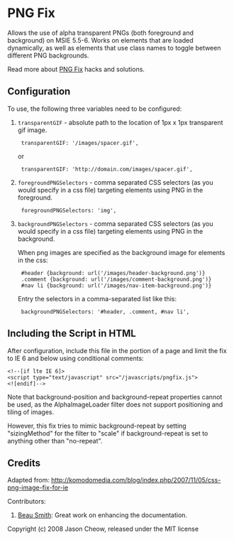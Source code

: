 # PNG Fix

Allows the use of alpha transparent PNGs (both foreground and background) on MSIE 5.5-6. Works on elements that are loaded dynamically, as well as elements that use class names to toggle between different PNG backgrounds.

Read more about [PNG Fix](http://www.pngfix.com/) hacks and solutions.

## Configuration

To use, the following three variables need to be configured:

1. `transparentGIF` - absolute path to the location of 1px x 1px transparent gif image.

        transparentGIF: '/images/spacer.gif',
    
    or
    
        transparentGIF: 'http://domain.com/images/spacer.gif',

2. `foregroundPNGSelectors` - comma separated CSS selectors (as you would specify in a css file) targeting elements using PNG in the foreground.

        foregroundPNGSelectors: 'img',

3. `backgroundPNGSelectors` - comma separated CSS selectors (as you would specify in a css file) targeting elements using PNG in the background.

    When png images are specified as the background image for elements in the css:
    
        #header {background: url('/images/header-background.png')}
        .comment {background: url('/images/comment-background.png')}
        #nav li {background: url('/images/nav-item-background.png')}
    
    Entry the selectors in a comma-separated list like this:

        backgroundPNGSelectors: '#header, .comment, #nav li',

## Including the Script in HTML

After configuration, include this file in the <head> portion of a page and limit the fix to IE 6 and below using conditional comments:

    <!--[if lte IE 6]>
    <script type="text/javascript" src="/javascripts/pngfix.js">
    <![endif]-->

Note that background-position and background-repeat properties cannot be used, as the AlphaImageLoader filter does not support positioning and tiling of images.

However, this fix tries to mimic background-repeat by setting "sizingMethod" for the filter to "scale" if background-repeat is set to anything other than "no-repeat".

## Credits

Adapted from: <http://komodomedia.com/blog/index.php/2007/11/05/css-png-image-fix-for-ie>

Contributors:

1. [Beau Smith](http://beausmith.com/): Great work on enhancing the documentation.

Copyright (c) 2008 Jason Cheow, released under the MIT license
